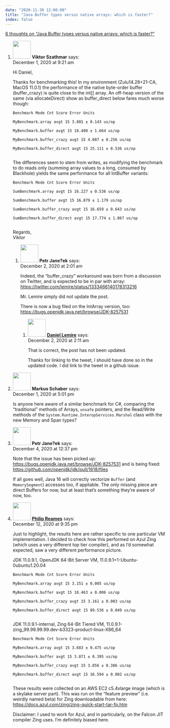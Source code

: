 ```yaml
---
date: "2020-11-30 12:00:00"
title: "Java Buffer types versus native arrays: which is faster?"
index: false
---
```


[6 thoughts on &ldquo;Java Buffer types versus native arrays: which is faster?&rdquo;](/lemire/blog/2020/11-30-java-buffer-types-versus-native-arrays-which-is-faster)

<ol class="comment-list">
<li id="comment-560220" class="comment even thread-even depth-1 parent">
<div class="comment-author vcard">
<img alt src="https://secure.gravatar.com/avatar/562d5315600be7859bae7240b06a3530?s=56&#038;d=mm&#038;r=g" srcset="https://secure.gravatar.com/avatar/562d5315600be7859bae7240b06a3530?s=112&#038;d=mm&#038;r=g 2x" class="avatar avatar-56 photo" height="56" width="56" decoding="async" /> <b class="fn">Viktor Szathmar</b> <span class="says">says:</span> </div>
<div class="comment-metadata"><time datetime="2020-12-01T09:21:53+00:00">December 1, 2020 at 9:21 am</time></a> </div>
<div class="comment-content">
<p>Hi Daniel,</p>
<p>Thanks for benchmarking this! In my environment (Zulu14.28+21-CA, MacOS 11.0.1) the performance of the native byte-order buffer (buffer_crazy) is quite close to the int[] array. An off-heap version of the same (via allocateDirect) show as buffer_direct below fares much worse though:</p>
<p><code>Benchmark Mode Cnt Score Error Units<br/>
MyBenchmark.array avgt 15 3.801 ± 0.143 us/op<br/>
MyBenchmark.buffer avgt 15 18.480 ± 1.664 us/op<br/>
MyBenchmark.buffer_crazy avgt 15 4.087 ± 0.256 us/op<br/>
MyBenchmark.buffer_direct avgt 15 25.111 ± 0.536 us/op<br/>
</code></p>
<p>The differences seem to stem from writes, as modifying the benchmark to do reads only (summing array values to a long, consumed by Blackhole) yields the same performance for all IntBuffer variants:</p>
<p><code>Benchmark Mode Cnt Score Error Units<br/>
SumBenchmark.array avgt 15 16.227 ± 0.536 us/op<br/>
SumBenchmark.buffer avgt 15 16.879 ± 1.179 us/op<br/>
SumBenchmark.buffer_crazy avgt 15 16.659 ± 0.643 us/op<br/>
SumBenchmark.buffer_direct avgt 15 17.774 ± 1.067 us/op<br/>
</code></p>
<p>Regards,<br/>
Viktor</p>
</div>
<ol class="children">
<li id="comment-560346" class="comment odd alt depth-2 parent">
<div class="comment-author vcard">
<img alt src="https://secure.gravatar.com/avatar/4cf74649b70fc946650115e0d5067ebe?s=56&#038;d=mm&#038;r=g" srcset="https://secure.gravatar.com/avatar/4cf74649b70fc946650115e0d5067ebe?s=112&#038;d=mm&#038;r=g 2x" class="avatar avatar-56 photo" height="56" width="56" decoding="async" /> <b class="fn">Petr Jane?ek</b> <span class="says">says:</span> </div>
<div class="comment-metadata"><time datetime="2020-12-02T02:01:01+00:00">December 2, 2020 at 2:01 am</time></a> </div>
<div class="comment-content">
<p>Indeed, the &ldquo;buffer_crazy&rdquo; workaround was born from a discussion on Twitter, and is expected to be in par with array: <a href="https://twitter.com/lemire/status/1333466140178313216" rel="nofollow ugc">https://twitter.com/lemire/status/1333466140178313216</a></p>
<p>Mr. Lemire simply did not update the post.</p>
<p>There is now a bug filed on the IntArray version, too: <a href="https://bugs.openjdk.java.net/browse/JDK-8257531" rel="nofollow ugc">https://bugs.openjdk.java.net/browse/JDK-8257531</a></p>
</div>
<ol class="children">
<li id="comment-560350" class="comment byuser comment-author-lemire bypostauthor even depth-3">
<div class="comment-author vcard">
<img alt src="https://secure.gravatar.com/avatar/2ca999bef9535950f5b84281a4dab006?s=56&#038;d=mm&#038;r=g" srcset="https://secure.gravatar.com/avatar/2ca999bef9535950f5b84281a4dab006?s=112&#038;d=mm&#038;r=g 2x" class="avatar avatar-56 photo" height="56" width="56" loading="lazy" decoding="async" /> <b class="fn"><a href="https://lemire.me/en/" class="url" rel="ugc">Daniel Lemire</a></b> <span class="says">says:</span> </div>
<div class="comment-metadata"><time datetime="2020-12-02T02:11:00+00:00">December 2, 2020 at 2:11 am</time></a> </div>
<div class="comment-content">
<p>That is correct, the post has not been updated.</p>
<p>Thanks for linking to the tweet, I should have done so in the updated code. I did link to the tweet in a github issue.</p>
</div>
</li>
</ol>
</li>
</ol>
</li>
<li id="comment-560280" class="comment odd alt thread-odd thread-alt depth-1">
<div class="comment-author vcard">
<img alt src="https://secure.gravatar.com/avatar/77e4428df13e21425afb490a7e2098cd?s=56&#038;d=mm&#038;r=g" srcset="https://secure.gravatar.com/avatar/77e4428df13e21425afb490a7e2098cd?s=112&#038;d=mm&#038;r=g 2x" class="avatar avatar-56 photo" height="56" width="56" loading="lazy" decoding="async" /> <b class="fn">Markus Schaber</b> <span class="says">says:</span> </div>
<div class="comment-metadata"><time datetime="2020-12-01T17:01:04+00:00">December 1, 2020 at 5:01 pm</time></a> </div>
<div class="comment-content">
<p>Is anyone here aware of a similar benchmark for C#, comparing the &ldquo;traditional&rdquo; methods of Arrays, <code>unsafe</code> pointers, and the Read/Write methods of the <code>System.Runtime.InteropServices.Marshal</code> class with the new Memory and Span types?</p>
</div>
</li>
<li id="comment-560677" class="comment even thread-even depth-1">
<div class="comment-author vcard">
<img alt src="https://secure.gravatar.com/avatar/4cf74649b70fc946650115e0d5067ebe?s=56&#038;d=mm&#038;r=g" srcset="https://secure.gravatar.com/avatar/4cf74649b70fc946650115e0d5067ebe?s=112&#038;d=mm&#038;r=g 2x" class="avatar avatar-56 photo" height="56" width="56" loading="lazy" decoding="async" /> <b class="fn">Petr Jane?ek</b> <span class="says">says:</span> </div>
<div class="comment-metadata"><time datetime="2020-12-04T12:37:06+00:00">December 4, 2020 at 12:37 pm</time></a> </div>
<div class="comment-content">
<p>Note that the issue has been picked up: <a href="https://bugs.openjdk.java.net/browse/JDK-8257531" rel="nofollow ugc">https://bugs.openjdk.java.net/browse/JDK-8257531</a> and is being fixed: <a href="https://github.com/openjdk/jdk/pull/1618/files" rel="nofollow ugc">https://github.com/openjdk/jdk/pull/1618/files</a></p>
<p>If all goes well, Java 16 will correctly vectorize <code>Buffer</code> (and <code>MemorySegment</code>) accesses too, if appliable. The only missing piece are direct Buffers for now, but at least that&rsquo;s something they&rsquo;re aware of now, too.</p>
</div>
</li>
<li id="comment-561792" class="comment odd alt thread-odd thread-alt depth-1">
<div class="comment-author vcard">
<img alt src="https://secure.gravatar.com/avatar/6bf49a521dd0636a653d9bb32bb25a7e?s=56&#038;d=mm&#038;r=g" srcset="https://secure.gravatar.com/avatar/6bf49a521dd0636a653d9bb32bb25a7e?s=112&#038;d=mm&#038;r=g 2x" class="avatar avatar-56 photo" height="56" width="56" loading="lazy" decoding="async" /> <b class="fn"><a href="http://www.philipreames.com" class="url" rel="ugc external nofollow">Philip Reames</a></b> <span class="says">says:</span> </div>
<div class="comment-metadata"><time datetime="2020-12-12T21:35:20+00:00">December 12, 2020 at 9:35 pm</time></a> </div>
<div class="comment-content">
<p>Just to highlight, the results here are rather specific to one particular VM implementation. I decided to check how this performed on Azul Zing (which uses a very different top tier compiler), and as I&rsquo;d somewhat expected, saw a very different performance picture.</p>
<p>JDK 11.0.9.1, OpenJDK 64-Bit Server VM, 11.0.9.1+1-Ubuntu-0ubuntu1.20.04</p>
<p><code>Benchmark Mode Cnt Score Error Units<br/>
MyBenchmark.array avgt 15 3.151 ± 0.005 us/op<br/>
MyBenchmark.buffer avgt 15 18.463 ± 0.006 us/op<br/>
MyBenchmark.buffer_crazy avgt 15 3.161 ± 0.003 us/op<br/>
MyBenchmark.buffer_direct avgt 15 89.536 ± 0.049 us/op<br/>
</code></p>
<p>JDK 11.0.9.1-internal, Zing 64-Bit Tiered VM, 11.0.9.1-zing_99.99.99.99.dev-b3323-product-linux-X86_64</p>
<p><code>Benchmark Mode Cnt Score Error Units<br/>
MyBenchmark.array avgt 15 3.683 ± 0.475 us/op<br/>
MyBenchmark.buffer avgt 15 3.871 ± 0.395 us/op<br/>
MyBenchmark.buffer_crazy avgt 15 3.856 ± 0.386 us/op<br/>
MyBenchmark.buffer_direct avgt 15 16.594 ± 0.002 us/op<br/>
</code></p>
<p>These results were collected on an AWS EC2 c5.4xlarge image (which is a skylake server part). This was run on the &ldquo;feature preview&rdquo; (i.e. weirdly named beta) for Zing downloadable from here: <a href="https://docs.azul.com/zing/zing-quick-start-tar-fp.htm" rel="nofollow ugc">https://docs.azul.com/zing/zing-quick-start-tar-fp.htm</a></p>
<p>Disclaimer: I used to work for Azul, and in particularly, on the Falcon JIT compiler Zing uses. I&rsquo;m definitely biased here.</p>
</div>
</li>
</ol>
